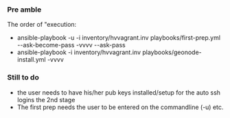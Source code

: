 ### Pre amble ###

The order of "execution:

- ansible-playbook  -u <user> -i inventory/hvvagrant.inv playbooks/first-prep.yml --ask-become-pass -vvvv --ask-pass
- ansible-playbook  -i inventory/hvvagrant.inv playbooks/geonode-install.yml -vvvv

### Still to do ###

- the user needs to have his/her pub keys installed/setup for the auto ssh logins the 2nd stage
- The first prep needs the user to be entered on the commandline (-u) etc.
 
